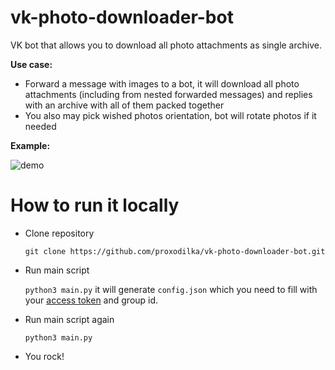 # vk-photo-downloader-bot
VK bot that allows you to download all photo attachments as single archive.

**Use case:**

  - Forward a message with images to a bot, it will download all photo attachments (including from nested forwarded messages)
  and replies with an archive with all of them packed together
  - You also may pick wished photos orientation, bot will rotate photos if it needed
  
**Example:**

![demo](https://s5.gifyu.com/images/Untitle4d-1.gif)

# How to run it locally

- Clone repository

  `git clone https://github.com/proxodilka/vk-photo-downloader-bot.git`
- Run main script

  `python3 main.py` it will generate `config.json` which you need to fill with your [access token](https://vk.com/dev/access_token) and group id.
- Run main script again

  `python3 main.py`
- You rock!
